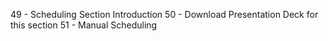 49 - Scheduling Section Introduction
50 - Download Presentation Deck for this section
51 - Manual Scheduling